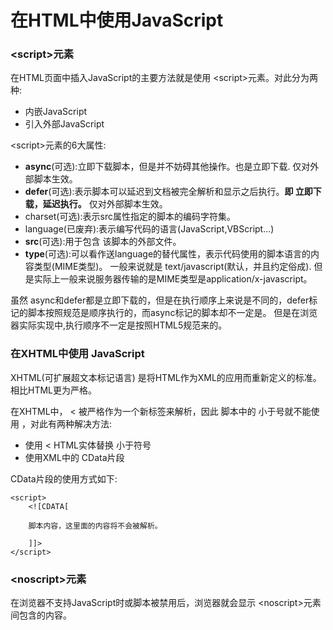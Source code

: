 # 在HTML中使用JavaScript


### \<script\>元素

在HTML页面中插入JavaScript的主要方法就是使用 \<script\>元素。对此分为两种:
* 内嵌JavaScript
* 引入外部JavaScript

\<script\>元素的6大属性:
* **async**(可选):立即下载脚本，但是并不妨碍其他操作。也是立即下载. 仅对外部脚本生效。
* **defer**(可选):表示脚本可以延迟到文档被完全解析和显示之后执行。**即 立即下载，延迟执行。** 仅对外部脚本生效。
* charset(可选):表示src属性指定的脚本的编码字符集。
* language(已废弃):表示编写代码的语言(JavaScript,VBScript...)
* **src**(可选):用于包含 该脚本的外部文件。
* **type**(可选):可以看作送language的替代属性，表示代码使用的脚本语言的内容类型(MIME类型)。
一般来说就是 text/javascript(默认，并且约定俗成). 但是实际上一般来说服务器传输的是MIME类型是application/x-javascript。

虽然 async和defer都是立即下载的，但是在执行顺序上来说是不同的，defer标记的脚本按照规范是顺序执行的，而async标记的脚本却不一定是。
但是在浏览器实际实现中,执行顺序不一定是按照HTML5规范来的。


### 在XHTML中使用 JavaScript

XHTML(可扩展超文本标记语言) 是将HTML作为XML的应用而重新定义的标准。 相比HTML更为严格。

在XHTML中， < 被严格作为一个新标签来解析，因此 脚本中的 小于号就不能使用 ，对此有两种解决方法:
* 使用 &lt; HTML实体替换 小于符号
* 使用XML中的 CData片段

CData片段的使用方式如下:

    <script>
        <![CDATA[

        脚本内容，这里面的内容将不会被解析。

        ]]>
    </script>

### \<noscript\>元素
在浏览器不支持JavaScript时或脚本被禁用后，浏览器就会显示 \<noscript\>元素间包含的内容。
